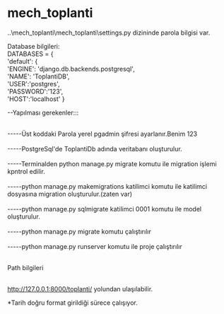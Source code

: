 # mech_toplanti

..\mech_toplanti\mech_toplanti\settings.py dizininde parola bilgisi var.

Database bilgileri:
<br>DATABASES = {
 <br>   'default': {
<br>        'ENGINE': 'django.db.backends.postgresql',
 <br>       'NAME': 'ToplantiDB',
<br>        'USER':'postgres',
<br>        'PASSWORD':'123',
<br>        'HOST':'localhost'
    }</br>
    
--Yapılması gerekenler:::

<br>-----Üst koddaki Parola yerel pgadmin şifresi ayarlanır.Benim 123</br>
<br>-----PostgreSql'de ToplantiDb adında veritabanı oluşturulur.</br>
<br>-----Terminalden python manage.py migrate            komutu ile migration işlemi kpntrol edilir.</br>
<br>-----python manage.py makemigrations katilimci       komutu ile katilimci dosyasına migration oluşturulur.(zaten var)</br>
<br>-----python manage.py sqlmigrate katilimci 0001      komutu ile model oluşturulur.</br>
<br>-----python manage.py migrate                        komutu çalıştırılır</br>
<br>-----python manage.py runserver                      komutu ile proje çalıştırılır</br>


<br>Path bilgileri

<br>http://127.0.0.1:8000/toplanti/  yolundan ulaşılabilir.


*Tarih doğru format girildiği sürece çalışıyor.

